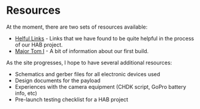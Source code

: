 # Resources

At the moment, there are two sets of resources available:

-   [Helful Links](/resources/links) - Links that we have found to be quite helpful in the process of our HAB project.
-   [Major Tom I](/resources/major-tom-i) - A bit of information about our first build.

As the site progresses, I hope to have several additional resources:

-   Schematics and gerber files for all electronic devices used
-   Design documents for the payload
-   Experiences with the camera equipment (CHDK script, GoPro battery info, etc)
-   Pre-launch testing checklist for a HAB project